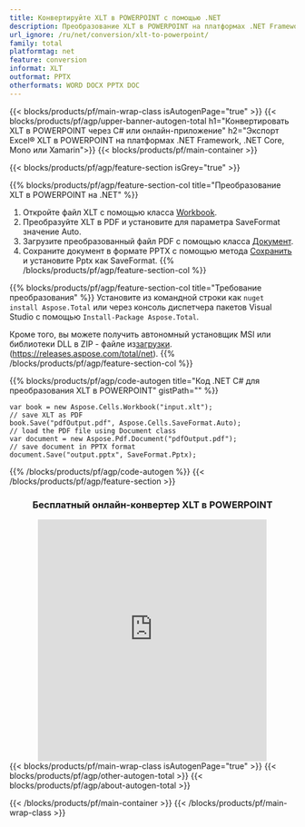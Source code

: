 ```yaml
---
title: Конвертируйте XLT в POWERPOINT с помощью .NET 
description: Преобразование XLT в POWERPOINT на платформах .NET Framework, .NET Core, Mono или Xamarin или онлайн. Быстро протестируйте бесплатный онлайн-конвертер CSV в DOC, прежде чем интегрировать код. или с помощью бесплатного онлайн-конвертера
url_ignore: /ru/net/conversion/xlt-to-powerpoint/
family: total
platformtag: net
feature: conversion
informat: XLT
outformat: PPTX
otherformats: WORD DOCX PPTX DOC
---
```


{{< blocks/products/pf/main-wrap-class isAutogenPage="true" >}}
{{< blocks/products/pf/agp/upper-banner-autogen-total h1="Конвертировать XLT в POWERPOINT через C# или онлайн-приложение" h2="Экспорт Excel&reg; XLT в POWERPOINT на платформах .NET Framework, .NET Core, Mono или Xamarin">}}
{{< blocks/products/pf/main-container >}}



{{< blocks/products/pf/agp/feature-section isGrey="true" >}}

{{% blocks/products/pf/agp/feature-section-col title="Преобразование XLT в POWERPOINT на .NET" %}}
1. Откройте файл XLT с помощью класса [Workbook](https://reference.aspose.com/cells/net/aspose.cells/workbook).
2. Преобразуйте XLT в PDF и установите для параметра SaveFormat значение Auto.
3. Загрузите преобразованный файл PDF с помощью класса [Документ](https://reference.aspose.com/pdf/net/aspose.pdf/document).
4. Сохраните документ в формате PPTX с помощью метода [Сохранить](https://reference.aspose.com/pdf/net/aspose.pdf.document/save/methods/5) и установите Pptx как SaveFormat.
{{% /blocks/products/pf/agp/feature-section-col %}}

{{% blocks/products/pf/agp/feature-section-col title="Требование преобразования" %}}
Установите из командной строки как ```nuget install Aspose.Total``` или через консоль диспетчера пакетов Visual Studio с помощью ```Install-Package Aspose.Total```.

Кроме того, вы можете получить автономный установщик MSI или библиотеки DLL в ZIP - файле из[загрузки](https://releases.aspose.com/total/net).(https://releases.aspose.com/total/net).
{{% /blocks/products/pf/agp/feature-section-col %}}

{{% blocks/products/pf/agp/code-autogen title="Код .NET C# для преобразования XLT в POWERPOINT" gistPath="" %}}

```cs// load the XLT file using Workbook class
var book = new Aspose.Cells.Workbook("input.xlt");
// save XLT as PDF
book.Save("pdfOutput.pdf", Aspose.Cells.SaveFormat.Auto); 
// load the PDF file using Document class
var document = new Aspose.Pdf.Document("pdfOutput.pdf");
// save document in PPTX format
document.Save("output.pptx", SaveFormat.Pptx); 
```

{{% /blocks/products/pf/agp/code-autogen %}}
{{< /blocks/products/pf/agp/feature-section >}}

<div class="container-fluid agp-content bg-white aboutfile box-1 vh100 section nopbtm">
<div class=container>
<div class=row>
<div class="demobox tc col-md-12 padding-0" align="center">

<h3>Бесплатный онлайн-конвертер XLT в POWERPOINT</h3>

<iframe style="border: none; height: 426px;" scrolling="no" src="https://total-conversion-app-65z5r2lp.qa.k8s.dynabic.com/?to=pptx&from=xlt" id="child-iframe" width="80%"></iframe>

</div></div>
{{< blocks/products/pf/main-wrap-class isAutogenPage="true" >}}
{{< blocks/products/pf/agp/other-autogen-total >}}
{{< blocks/products/pf/agp/about-autogen-total >}}

{{< /blocks/products/pf/main-container >}}
{{< /blocks/products/pf/main-wrap-class >}}